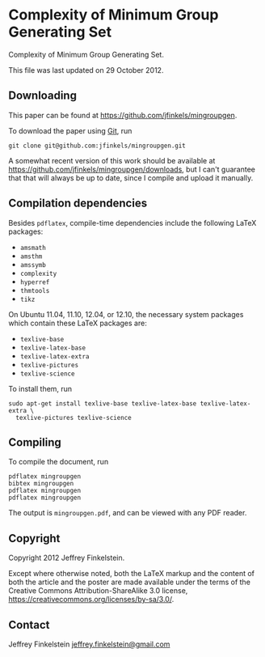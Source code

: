 Complexity of Minimum Group Generating Set
==========================================

Complexity of Minimum Group Generating Set.

This file was last updated on 29 October 2012.

Downloading
-----------

This paper can be found at https://github.com/jfinkels/mingroupgen.

To download the paper using [Git][1], run

    git clone git@github.com:jfinkels/mingroupgen.git

[1]: http://git-scm.com

A somewhat recent version of this work should be available at
https://github.com/jfinkels/mingroupgen/downloads, but I can't guarantee that
that will always be up to date, since I compile and upload it manually.

Compilation dependencies
------------------------

Besides `pdflatex`, compile-time dependencies include the following LaTeX
packages:

* `amsmath`
* `amsthm`
* `amssymb`
* `complexity`
* `hyperref`
* `thmtools`
* `tikz`

On Ubuntu 11.04, 11.10, 12.04, or 12.10, the necessary system packages which
contain these LaTeX packages are:

* `texlive-base`
* `texlive-latex-base`
* `texlive-latex-extra`
* `texlive-pictures`
* `texlive-science`

To install them, run

    sudo apt-get install texlive-base texlive-latex-base texlive-latex-extra \
      texlive-pictures texlive-science

Compiling
---------

To compile the document, run

    pdflatex mingroupgen
    bibtex mingroupgen
    pdflatex mingroupgen
    pdflatex mingroupgen

The output is `mingroupgen.pdf`, and can be viewed with any PDF reader.

Copyright
---------

Copyright 2012 Jeffrey Finkelstein.

Except where otherwise noted, both the LaTeX markup and the content of both the
article and the poster are made available under the terms of the Creative
Commons Attribution-ShareAlike 3.0 license,
https://creativecommons.org/licenses/by-sa/3.0/.

Contact
-------

Jeffrey Finkelstein <jeffrey.finkelstein@gmail.com>

